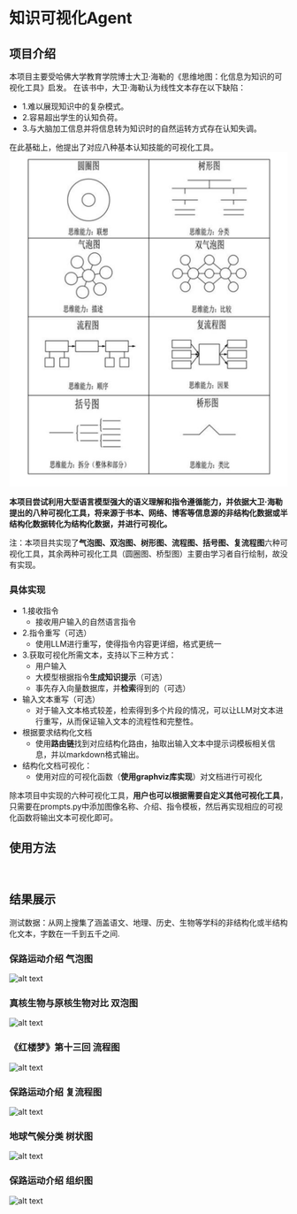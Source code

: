 # 知识可视化Agent
## 项目介绍
本项目主要受哈佛大学教育学院博士大卫·海勒的《思维地图：化信息为知识的可视化工具》启发。
在该书中，大卫·海勒认为线性文本存在以下缺陷：
- 1.难以展现知识中的复杂模式。
- 2.容易超出学生的认知负荷。
- 3.与大脑加工信息并将信息转为知识时的自然运转方式存在认知失调。

在此基础上，他提出了对应八种基本认知技能的可视化工具。
![alt text](images/image.png)

**本项目尝试利用大型语言模型强大的语义理解和指令遵循能力，并依据大卫·海勒提出的八种可视化工具，将来源于书本、网络、博客等信息源的非结构化数据或半结构化数据转化为结构化数据，并进行可视化。**



注：本项目共实现了**气泡图、双泡图、树形图、流程图、括号图、复流程图**六种可视化工具，其余两种可视化工具（圆圈图、桥型图）主要由学习者自行绘制，故没有实现。

### 具体实现
- 1.接收指令
  - 接收用户输入的自然语言指令
- 2.指令重写（可选）
    - 使用LLM进行重写，使得指令内容更详细，格式更统一
- 3.获取可视化所需文本，支持以下三种方式：
    - 用户输入
    - 大模型根据指令**生成知识提示**（可选）
    - 事先存入向量数据库，并**检索**得到的（可选）
- 输入文本重写（可选）
    - 对于输入文本格式较差，检索得到多个片段的情况，可以让LLM对文本进行重写，从而保证输入文本的流程性和完整性。
- 根据要求结构化文档
    - 使用**路由链**找到对应结构化路由，抽取出输入文本中提示词模板相关信息，并以markdown格式输出。
- 结构化文档可视化：
    - 使用对应的可视化函数（**使用graphviz库实现**）对文档进行可视化

除本项目中实现的六种可视化工具，**用户也可以根据需要自定义其他可视化工具**，只需要在prompts.py中添加图像名称、介绍、指令模板，然后再实现相应的可视化函数将输出文本可视化即可。

## 使用方法
```


```
## 结果展示
测试数据：从网上搜集了涵盖语文、地理、历史、生物等学科的非结构化或半结构化文本，字数在一千到五千之间.

### 保路运动介绍 气泡图
![alt text](test_results/bubble_dome.png)

### 真核生物与原核生物对比 双泡图
![alt text](test_results/double_bubble_dome.png)

### 《红楼梦》第十三回 流程图
![alt text](test_results/flow_dome.png)

### 保路运动介绍 复流程图
![alt text](test_results/multi_dome.png)

### 地球气候分类 树状图
![alt text](test_results/tree_dome.png)

### 保路运动介绍 组织图
![alt text](test_results/brace_dome.png)
